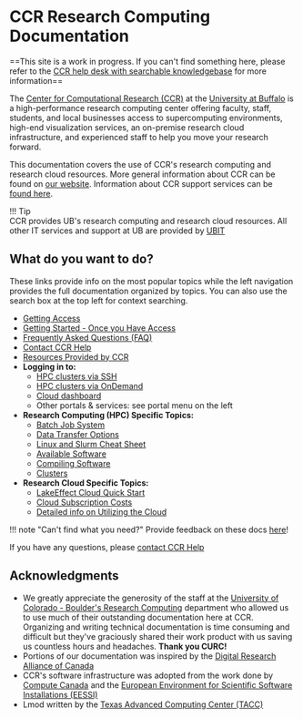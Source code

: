 # CCR Research Computing Documentation

==This site is a work in progress.  If you can't find something here, please refer to the [CCR help desk with searchable knowledgebase](https://ubccr.freshdesk.com) for more information==

The [Center for Computational Research (CCR)](https://buffalo.edu/ccr) at the [University at Buffalo](https://buffalo.edu) is a high-performance research computing center offering faculty, staff, students, and local businesses access to supercomputing environments, high-end visualization services, an on-premise research cloud infrastructure, and experienced staff to help you move your research forward.  

This documentation covers the use of CCR's research computing and research cloud resources. More general information about CCR can be found on [our website](https://buffalo.edu/ccr).  Information about CCR support services can be [found here](help.md).   

!!! Tip   
    CCR provides UB's research computing and research cloud resources. All other IT services and support at UB are provided by [UBIT](https://buffalo.edu/ubit)  

## What do you want to do?

These links provide info on the most popular topics while the left navigation
provides the full documentation organized by topics.  You can also use the
search box at the top left for context searching.  

- [Getting Access](getting-access.md)  
- [Getting Started - Once you Have Access](getting-started.md)  
- [Frequently Asked Questions (FAQ)](faq.md)  
- [Contact CCR Help](help.md)  
- [Resources Provided by CCR](getting-started.md#computing-resources-at-ccr)
- **Logging in to:**
    - [HPC clusters via SSH](hpc/login.md)  
    - [HPC clusters via OnDemand](portals/ood.md)  
    - [Cloud dashboard](cloud/using.md)  
    - Other portals & services: see portal menu on the left  
- **Research Computing (HPC) Specific Topics:**  
    - [Batch Job System](hpc/jobs.md)  
    - [Data Transfer Options](hpc/data-transfer.md)  
    - [Linux and Slurm Cheat Sheet](https://buffalo.box.com/s/nqj3neyt2w1dtb3gix6zxqx5gcc9x30n)  
    - [Available Software](software/modules.md)  
    - [Compiling Software](software/building.md)  
    - [Clusters](hpc/clusters.md)  
- **Research Cloud Specific Topics:**  
    - [LakeEffect Cloud Quick Start](cloud/lake-effect.md#lakeeffect-quick-start)  
    - [Cloud Subscription Costs](cloud/lake-effect.md#subscriptions)  
    - [Detailed info on Utilizing the Cloud](cloud/using.md)  


!!! note "Can't find what you need?"
    Provide feedback on these docs [here](https://github.com/ubccr/ccrdocs/issues)!

If you have any questions, please [contact CCR Help](help.md)

## Acknowledgments

- We greatly appreciate the generosity of the staff at the [University of Colorado - Boulder's Research Computing](https://curc.readthedocs.io/)
  department who allowed us to use much of their outstanding documentation here
  at CCR. Organizing and writing technical documentation is time consuming and
  difficult but they've graciously shared their work product with us saving us
  countless hours and headaches. **Thank you CURC!**
- Portions of our documentation was inspired by the [Digital Research Alliance of Canada](https://alliancecan.ca)
- CCR's software infrastructure was adopted from the work done by [Compute Canada](https://github.com/ComputeCanada)
  and the [European Environment for Scientific Software Installations (EESSI)](https://github.com/EESSI)
- Lmod written by the [Texas Advanced Computing Center (TACC)](https://www.tacc.utexas.edu/)
